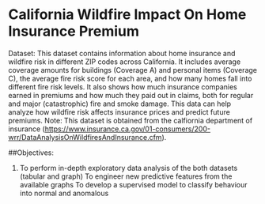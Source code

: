 # California Wildfire Impact On Home Insurance Premium
Dataset:
This dataset contains information about home insurance and wildfire risk in different ZIP codes across California. It includes average coverage amounts for buildings (Coverage A) and personal items (Coverage C), the average fire risk score for each area, and how many homes fall into different fire risk levels. It also shows how much insurance companies earned in premiums and how much they paid out in claims, both for regular and major (catastrophic) fire and smoke damage. This data can help analyze how wildfire risk affects insurance prices and predict future premiums.
Note: This dataset is obtained from the calfiornia department of insurance (https://www.insurance.ca.gov/01-consumers/200-wrr/DataAnalysisOnWildfiresAndInsurance.cfm).

##Objectives:
1. To perform in-depth exploratory data analysis of the both datasets (tabular and graph)
To engineer new predictive features from the available graphs
To develop a supervised model to classify behaviour into normal and anomalous

